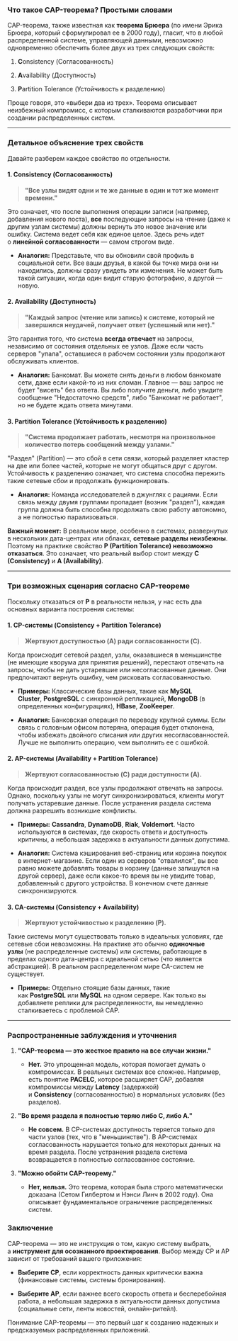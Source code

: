 ### Что такое CAP-теорема? Простыми словами

CAP-теорема, также известная как **теорема Брюера** (по имени Эрика Брюера, который сформулировал ее в 2000 году), гласит, что в любой распределенной системе, управляющей данными, невозможно одновременно обеспечить более двух из трех следующих свойств:

1. **C**onsistency (Согласованность)
    
2. **A**vailability (Доступность)
    
3. **P**artition Tolerance (Устойчивость к разделению)
    

Проще говоря, это «выбери два из трех». Теорема описывает неизбежный компромисс, с которым сталкиваются разработчики при создании распределенных систем.

---

### Детальное объяснение трех свойств

Давайте разберем каждое свойство по отдельности.

#### 1. Consistency (Согласованность)

> **"Все узлы видят одни и те же данные в один и тот же момент времени."**

Это означает, что после выполнения операции записи (например, добавления нового поста), **все** последующие запросы на чтение (даже к другим узлам системы) должны вернуть это новое значение или ошибку. Система ведет себя как единое целое. Здесь речь идет о **линейной согласованности** — самом строгом виде.

- **Аналогия:** Представьте, что вы обновили свой профиль в социальной сети. Все ваши друзья, в какой бы точке мира они ни находились, должны сразу увидеть эти изменения. Не может быть такой ситуации, когда один видит старую фотографию, а другой — новую.
    

#### 2. Availability (Доступность)

> **"Каждый запрос (чтение или запись) к системе, который не завершился неудачей, получает ответ (успешный или нет)."**

Это гарантия того, что система **всегда отвечает** на запросы, независимо от состояния отдельных ее узлов. Даже если часть серверов "упала", оставшиеся в рабочем состоянии узлы продолжают обслуживать клиентов.

- **Аналогия:** Банкомат. Вы можете снять деньги в любом банкомате сети, даже если какой-то из них сломан. Главное — ваш запрос не будет "висеть" без ответа. Вы либо получите деньги, либо увидите сообщение "Недостаточно средств", либо "Банкомат не работает", но не будете ждать ответа минутами.
    

#### 3. Partition Tolerance (Устойчивость к разделению)

> **"Система продолжает работать, несмотря на произвольное количество потерь сообщений между узлами."**

"Раздел" (Partition) — это сбой в сети связи, который разделяет кластер на две или более частей, которые не могут общаться друг с другом. Устойчивость к разделению означает, что система способна пережить такие сетевые сбои и продолжать функционировать.

- **Аналогия:** Команда исследователей в джунглях с рациями. Если связь между двумя группами пропадает (возник "раздел"), каждая группа должна быть способна продолжать свою работу автономно, а не полностью парализоваться.
    

**Важный момент:** В реальном мире, особенно в системах, развернутых в нескольких дата-центрах или облаках, **сетевые разделы неизбежны**. Поэтому на практике свойство **P (Partition Tolerance) невозможно отказаться**. Это означает, что реальный выбор стоит между **C (Consistency)** и **A (Availability)**.

---

### Три возможных сценария согласно CAP-теореме

Поскольку отказаться от **P** в реальности нельзя, у нас есть два основных варианта построения системы:

#### 1. CP-системы (Consistency + Partition Tolerance)

> **Жертвуют доступностью (A) ради согласованности (C).**

Когда происходит сетевой раздел, узлы, оказавшиеся в меньшинстве (не имеющие кворума для принятия решений), перестают отвечать на запросы, чтобы не дать устаревшие или несогласованные данные. Они предпочитают вернуть ошибку, чем рисковать согласованностью.

- **Примеры:** Классические базы данных, такие как **MySQL Cluster**, **PostgreSQL** с синхронной репликацией, **MongoDB** (в определенных конфигурациях), **HBase**, **ZooKeeper**.
    
- **Аналогия:** Банковская операция по переводу крупной суммы. Если связь с головным офисом потеряна, операция будет отклонена, чтобы избежать двойного списания или других несогласованностей. Лучше не выполнить операцию, чем выполнить ее с ошибкой.
    

#### 2. AP-системы (Availability + Partition Tolerance)

> **Жертвуют согласованностью (C) ради доступности (A).**

Когда происходит раздел, все узлы продолжают отвечать на запросы. Однако, поскольку узлы не могут синхронизироваться, клиенты могут получать устаревшие данные. После устранения раздела система должна разрешить возникшие конфликты.

- **Примеры:** **Cassandra**, **DynamoDB**, **Riak**, **Voldemort**. Часто используются в системах, где скорость ответа и доступность критичны, а небольшая задержка в актуальности данных допустима.
    
- **Аналогия:** Система кэширования веб-страниц или корзина покупок в интернет-магазине. Если один из серверов "отвалился", вы все равно можете добавлять товары в корзину (данные запишутся на другой сервер), даже если какое-то время вы не увидите товар, добавленный с другого устройства. В конечном счете данные синхронизируются.
    

#### 3. CA-системы (Consistency + Availability)

> **Жертвуют устойчивостью к разделению (P).**

Такие системы могут существовать только в идеальных условиях, где сетевые сбои невозможны. На практике это обычно **одиночные узлы** (не распределенные системы) или системы, работающие в пределах одного дата-центра с идеальной сетью (что является абстракцией). В реальном распределенном мире CA-систем не существует.

- **Примеры:** Отдельно стоящие базы данных, такие как **PostgreSQL** или **MySQL** на одном сервере. Как только вы добавляете реплики для распределенности, вы немедленно сталкиваетесь с проблемой CAP.
    

---

### Распространенные заблуждения и уточнения

1. **"CAP-теорема — это жесткое правило на все случаи жизни."**
    
    - **Нет.** Это упрощенная модель, которая помогает думать о компромиссах. В реальных системах все сложнее. Например, есть понятие **PACELC**, которое расширяет CAP, добавляя компромиссы между **Latency** (задержкой) и **Consistency** (согласованностью) в нормальных условиях (без разделов).
        
2. **"Во время раздела я полностью теряю либо C, либо A."**
    
    - **Не совсем.** В CP-системах доступность теряется только для части узлов (тех, что в "меньшинстве"). В AP-системах согласованность нарушается только для некоторых данных на время раздела. После устранения раздела система возвращается в полностью согласованное состояние.
        
3. **"Можно обойти CAP-теорему."**
    
    - **Нет, нельзя.** Это теорема, которая была строго математически доказана (Сетом Гилбертом и Нэнси Линч в 2002 году). Она описывает фундаментальное ограничение распределенных систем.
        

### Заключение

CAP-теорема — это не инструкция о том, какую систему выбрать, а **инструмент для осознанного проектирования**. Выбор между CP и AP зависит от требований вашего приложения:

- **Выберите CP**, если корректность данных критически важна (финансовые системы, системы бронирования).
    
- **Выберите AP**, если важнее всего скорость ответа и бесперебойная работа, а небольшая задержка в актуальности данных допустима (социальные сети, ленты новостей, онлайн-ритейл).
    

Понимание CAP-теоремы — это первый шаг к созданию надежных и предсказуемых распределенных приложений.